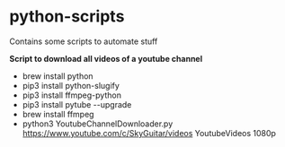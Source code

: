 # python-scripts
Contains some scripts to automate stuff

**Script to download all videos of a youtube channel**
* brew install python
* pip3 install python-slugify
* pip3 install ffmpeg-python
* pip3 install pytube --upgrade
* brew install ffmpeg
* python3 YoutubeChannelDownloader.py https://www.youtube.com/c/SkyGuitar/videos YoutubeVideos 1080p


